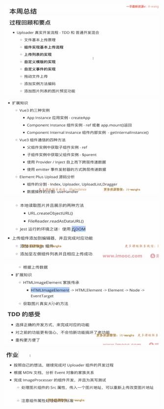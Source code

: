 ![](image/08-总结/1645106363056.png)

![](image/08-总结/1645106381892.png)

![](image/08-总结/1645106407055.png)

![](image/08-总结/1645106427716.png)

![](image/08-总结/1645106441002.png)
